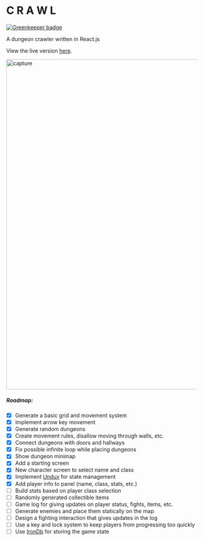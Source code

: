 # C R A W L

[![Greenkeeper badge](https://badges.greenkeeper.io/ztoben/crawl.svg)](https://greenkeeper.io/)

A dungeon crawler written in React.js

View the live version [here](http://ztoben-crawl.surge.sh/).

<img width="873" alt="capture" src="https://user-images.githubusercontent.com/4007345/49335676-c5bb3200-f5b7-11e8-922a-d377dc7f0a54.PNG">

##### Roadmap:

- [x] Generate a basic grid and movement system
- [x] Implement arrow key movement
- [x] Generate random dungeons
- [x] Create movement rules, disallow moving through walls, etc.
- [x] Connect dungeons with doors and hallways
- [x] Fix possible infinite loop while placing dungeons
- [x] Show dungeon minimap
- [x] Add a starting screen
- [x] New character screen to select name and class
- [x] Implement [Undux](https://github.com/bcherny/undux) for state management
- [x] Add player info to panel (name, class, stats, etc.)
- [ ] Build stats based on player class selection
- [ ] Randomly generated collectible items
- [ ] Game log for giving updates on player status, fights, items, etc.
- [ ] Generate enemies and place them statically on the map
- [ ] Design a fighting interaction that gives updates in the log
- [ ] Use a key and lock system to keep players from progressing too quickly
- [ ] Use [IronDb](https://github.com/gruns/irondb) for storing the game state
